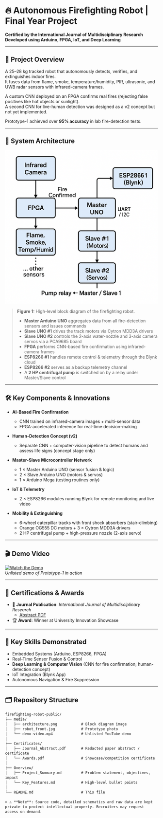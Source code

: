 # 🔥 Autonomous Firefighting Robot | Final Year Project  

**Certified by the International Journal of Multidisciplinary Research**  
**Developed using Arduino, FPGA, IoT, and Deep Learning**

---

## 🚀 Project Overview  

A 25–28 kg tracked robot that autonomously detects, verifies, and extinguishes indoor fires.  
It fuses data from flame, smoke, temperature/humidity, PIR, ultrasonic, and UWB radar sensors with infrared-camera frames.  

A custom CNN deployed on an FPGA confirms real fires (rejecting false positives like hot objects or sunlight).  
A second CNN for live-human detection was designed as a v2 concept but not yet implemented.  

Prototype-1 achieved over **95% accuracy** in lab fire-detection tests.

---

## 🧠 System Architecture  

![Architecture](media/architecture.png)  

> **Figure 1:** High-level block diagram of the firefighting robot.  
>
> - **Master Arduino UNO** aggregates data from all fire-detection sensors and issues commands  
> - **Slave UNO #1** drives the track motors via Cytron MDD3A drivers  
> - **Slave UNO #2** controls the 2-axis water-nozzle and 3-axis camera servos via a PCA9685 board  
> - **FPGA** performs CNN-based fire confirmation using infrared-camera frames  
> - **ESP8266 #1** handles remote control & telemetry through the Blynk cloud  
> - **ESP8266 #2** serves as a backup telemetry channel  
> - A **2 HP centrifugal pump** is switched on by a relay under Master/Slave control  

---

## 🛠️ Key Components & Innovations  

- **AI-Based Fire Confirmation**  
  - CNN trained on infrared-camera images + multi-sensor data  
  - FPGA-accelerated inference for real-time decision-making  

- **Human-Detection Concept (v2)**  
  - Separate CNN + computer-vision pipeline to detect humans and assess life signs (concept stage only)  

- **Master-Slave Microcontroller Network**  
  - 1 × Master Arduino UNO (sensor fusion & logic)  
  - 2 × Slave Arduino UNO (motors & servos)  
  - 1 × Arduino Mega (testing routines only)  

- **IoT & Telemetry**  
  - 2 × ESP8266 modules running Blynk for remote monitoring and live video  

- **Mobility & Extinguishing**  
  - 6-wheel caterpillar tracks with front shock absorbers (stair-climbing)  
  - Orange OG555 DC motors + 3 × Cytron MDD3A drivers  
  - 2 HP centrifugal pump + high-pressure nozzle (2-axis servo)  

---

## 🎬 Demo Video  

[![Watch the Demo](https://img.youtube.com/vi/VIDEO_ID/0.jpg)](https://youtu.be/VIDEO_ID)  
*Unlisted demo of Prototype-1 in action*

---

## 🏅 Certifications & Awards  

- 📰 **Journal Publication**: *International Journal of Multidisciplinary Research*  
  - [Abstract PDF](Certificates/Journal_Abstract.pdf)  
- 🏆 **Award**: Winner at University Innovation Showcase  

---

## 🧠 Key Skills Demonstrated  

- Embedded Systems (Arduino, ESP8266, FPGA)  
- Real-Time Sensor Fusion & Control  
- **Deep Learning & Computer Vision** (CNN for fire confirmation; human-detection concept)  
- IoT Integration (Blynk App)  
- Autonomous Navigation & Fire Suppression  

---

## 🗂️ Repository Structure  

```text
firefighting-robot-public/
├── media/
│   ├── architecture.png           # Block diagram image
│   ├── robot_front.jpg            # Prototype photo
│   └── demo-video.mp4             # Unlisted YouTube demo
│
├── Certificates/
│   ├── Journal_Abstract.pdf       # Redacted paper abstract / certificate
│   └── Awards.pdf                 # Showcase/competition certificate
│
├── Overview/
│   ├── Project_Summary.md         # Problem statement, objectives, impact
│   └── Key_Features.md            # High-level bullet points
│
└── README.md                      # This file

> ⚠️ **Note**: Source code, detailed schematics and raw data are kept private to protect intellectual property. Recruiters may request access on demand.  
